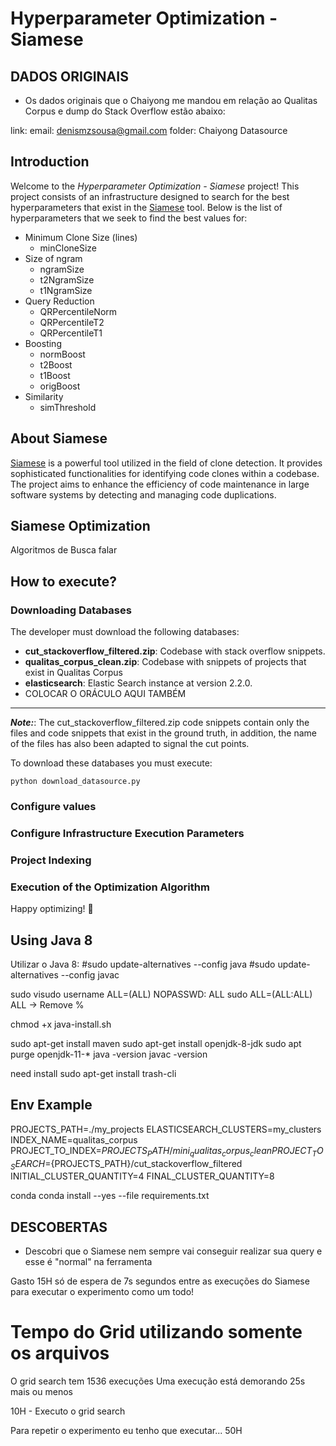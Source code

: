 # Hyperparameter Optimization - Siamese

## DADOS ORIGINAIS
- Os dados originais que o Chaiyong me mandou em relação ao
Qualitas Corpus e dump do Stack Overflow estão abaixo:

link:
email: denismzsousa@gmail.com
folder: Chaiyong Datasource


## Introduction
Welcome to the *Hyperparameter Optimization - Siamese* project! This project consists of an infrastructure designed to search for the best hyperparameters that exist in the [Siamese](https://github.com/UCL-CREST/Siamese) tool. Below is the list of hyperparameters that we seek to find the best values for:

- Minimum Clone Size (lines)
    - minCloneSize
- Size of ngram
    - ngramSize
    - t2NgramSize
    - t1NgramSize
- Query Reduction
    - QRPercentileNorm
    - QRPercentileT2
    - QRPercentileT1
- Boosting
    - normBoost
    - t2Boost
    - t1Boost
    - origBoost
- Similarity
    - simThreshold

## About Siamese
[Siamese](https://github.com/UCL-CREST/Siamese) is a powerful tool utilized in the field of clone detection. It provides sophisticated functionalities for identifying code clones within a codebase. The project aims to enhance the efficiency of code maintenance in large software systems by detecting and managing code duplications.

## Siamese Optimization

Algoritmos de Busca falar

## How to execute?
### Downloading Databases

The developer must download the following databases:

- **cut_stackoverflow_filtered.zip**: Codebase with stack overflow snippets.
- **qualitas_corpus_clean.zip**: Codebase with snippets of projects that exist in Qualitas Corpus
- **elasticsearch**: Elastic Search instance at version 2.2.0.
- COLOCAR O ORÁCULO AQUI TAMBÉM

---
**_Note:_**: The cut_stackoverflow_filtered.zip code snippets contain only the files and code snippets that exist in the ground truth, in addition, the name of the files has also been adapted to signal the cut points.

To download these databases you must execute:

```
python download_datasource.py
```

### Configure values

### Configure Infrastructure Execution Parameters

### Project Indexing

### Execution of the Optimization Algorithm

Happy optimizing! 🚀

## Using Java 8

Utilizar o Java 8:
#sudo update-alternatives --config java
#sudo update-alternatives --config javac

sudo visudo
username ALL=(ALL) NOPASSWD: ALL
sudo    ALL=(ALL:ALL) ALL -> Remove %

chmod +x java-install.sh

sudo apt-get install maven
sudo apt-get install openjdk-8-jdk
sudo apt purge openjdk-11-*
java -version
javac -version

need install
sudo apt-get install trash-cli

## Env Example
PROJECTS_PATH=./my_projects
ELASTICSEARCH_CLUSTERS=my_clusters
INDEX_NAME=qualitas_corpus
PROJECT_TO_INDEX=${PROJECTS_PATH}/mini_qualitas_corpus_clean
PROJECT_TO_SEARCH=${PROJECTS_PATH}/cut_stackoverflow_filtered
INITIAL_CLUSTER_QUANTITY=4
FINAL_CLUSTER_QUANTITY=8


conda 
conda install --yes --file requirements.txt


## DESCOBERTAS

- Descobri que o Siamese nem sempre vai conseguir realizar sua query e esse é "normal" na ferramenta

Gasto 15H só de espera de 7s segundos entre as execuções do Siamese para executar o experimento como um todo!

# Tempo do Grid utilizando somente os arquivos
O grid search tem 1536 execuções
Uma execução está demorando 25s mais ou menos

10H - Executo o grid search

Para repetir o experimento eu tenho que executar...
50H
